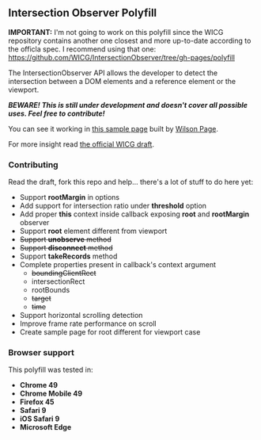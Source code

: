 ## Intersection Observer Polyfill

**IMPORTANT:** I'm not going to work on this polyfill since the WICG repository contains another one closest and more up-to-date according to the officla spec. I recommend using that one: https://github.com/WICG/IntersectionObserver/tree/gh-pages/polyfill

The IntersectionObserver API allows the developer to detect the intersection between a DOM elements and a reference element or the viewport.

**_BEWARE! This is still under development and doesn't cover all possible uses. Feel free to contribute!_**

You can see it working in [this sample page][3] built by [Wilson Page][1].

For more insight read [the official WICG draft][2].


### Contributing

Read the draft, fork this repo and help... there's a lot of stuff to do here yet:

- Support **rootMargin** in options
- Add support for intersection ratio under **threshold** option
- Add proper **this** context inside callback exposing **root** and **rootMargin** observer
- Support **root** element different from viewport
- ~~Support **unobserve** method~~
- ~~Support **disconnect** method~~
- Support **takeRecords** method
- Complete properties present in callback's context argument
  - ~~boundingClientRect~~
  - intersectionRect
  - rootBounds
  - ~~target~~
  - ~~time~~
- Support horizontal scrolling detection
- Improve frame rate performance on scroll
- Create sample page for root different for viewport case

### Browser support

This polyfill was tested in:

- **Chrome 49**
- **Chrome Mobile 49**
- **Firefox 45**
- **Safari 9**
- **iOS Safari 9**
- **Microsoft Edge**


[1]: https://github.com/wilsonpage
[2]: https://wicg.github.io/IntersectionObserver/
[3]: https://jeremenichelli.github.io/intersection-observer-polyfill/example
